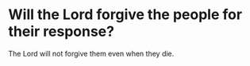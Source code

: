 # Will the Lord forgive the people for their response?

The Lord will not forgive them even when they die.
